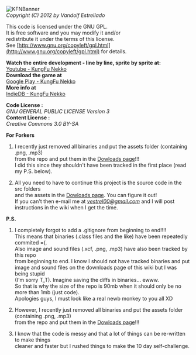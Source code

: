 ![KFNBanner](http://i.imgur.com/UjSbphH.png)  
*Copyright (C) 2012 by Vandolf Estrellado*  

This code is licensed under the GNU GPL.   
It is free software and you may modify it and/or   
redistribute it under the terms of this license.   
See [http://www.gnu.org/copyleft/gpl.html](http://www.gnu.org/copyleft/gpl.html) for details.   
     

**Watch the entire development - line by line, sprite by sprite at:**  
[Youtube - KungFu Nekko](https://www.youtube.com/playlist?list=PLi9SqDCoGexBN2VGR1yg8TTZ8Mxr5PUhH)  
**Download the game at**   
[Google Play - KungFu Nekko](https://play.google.com/store/apps/details?id=com.vestrel00.nekko)  
**More info at**  
[IndieDB - KungFu Nekko](http://www.indiedb.com/games/kungfu-nekko)  

**Code License :**  
*GNU GENERAL PUBLIC LICENSE Version 3*  
**Content License :**   
*Creative Commons 3.0 BY-SA*  

**For Forkers**  
1. I recently just removed all binaries and put the assets folder (containing .png, .mp3)   
    from the repo and put them in the [Dowloads page](https://bitbucket.org/vestrel00/kungfunekko/downloads)!!!  
    I did this since they shouldn't have been tracked in the first place (read my P.S. below).  

2. All you need to have to continue this project is the source code in the src folders   
    and the assets in the [Dowloads page](https://bitbucket.org/vestrel00/kungfunekko/downloads). You can figure it out!   
    If you can't then e-mail me at *vestrel00@gmail.com* and I will post instructions in the wiki when I get the time.  

**P.S.**  
1. I completely forgot to add a .gitignore from beginning to end!!!!  
    This means that binaries (.class files and the like) have been repeatedly commited =(.  
    Also image and sound files (.xcf, .png, .mp3) have also been tracked by this repo  
    from beginning to end. I know I should not have tracked binaries and put   
    image and sound files on the downloads page of this wiki but I was being stupid   
    (I'm sorry T_T). Imagine saving the diffs in binaries... ewww.  
    So that is why the size of the repo is 90mb when it should only be no more than 1mb (just code).   
    Apologies guys, I must look like a real newb monkey to you all XD  

2. However, I recently just removed all binaries and put the assets folder (containing .png, .mp3)    
    from the repo and put them in the [Dowloads page](https://bitbucket.org/vestrel00/kungfunekko/downloads)!!!  

3. I know that the code is messy and that a lot of things can be re-written to make things   
    cleaner and faster but I rushed things to make the 10 day self-challenge.  
